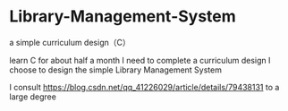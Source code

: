 # Library-Management-System
a simple curriculum design（C）

learn C for about half a month
I need to complete a curriculum design
I choose to design the simple Library Management System

I consult https://blog.csdn.net/qq_41226029/article/details/79438131 to a large degree
